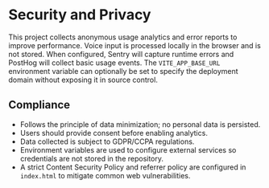 # Security and Privacy

This project collects anonymous usage analytics and error reports to improve performance.
Voice input is processed locally in the browser and is not stored.
When configured, Sentry will capture runtime errors and PostHog will collect basic usage events.
The `VITE_APP_BASE_URL` environment variable can optionally be set to specify the deployment domain without exposing it in source control.

## Compliance

- Follows the principle of data minimization; no personal data is persisted.
- Users should provide consent before enabling analytics.
- Data collected is subject to GDPR/CCPA regulations.
- Environment variables are used to configure external services so credentials are not stored in the repository.
- A strict Content Security Policy and referrer policy are configured in
  `index.html` to mitigate common web vulnerabilities.



